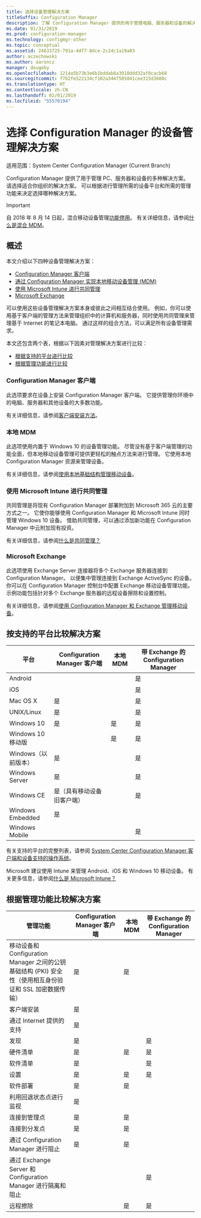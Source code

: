 ```yaml
---
title: 选择设备管理解决方案
titleSuffix: Configuration Manager
description: 了解 Configuration Manager 提供的用于管理电脑、服务器和设备的解决方案。
ms.date: 01/31/2019
ms.prod: configuration-manager
ms.technology: configmgr-other
ms.topic: conceptual
ms.assetid: 24633725-791a-4df7-8dce-2c24c1a19a03
author: aczechowski
ms.author: aaroncz
manager: dougeby
ms.openlocfilehash: 1214a5b73b3e6b1bddab8a3918ddd32af0cacb68
ms.sourcegitcommit: f7b2fe522134cf102a3447505841cee315d3680c
ms.translationtype: HT
ms.contentlocale: zh-CN
ms.lasthandoff: 02/01/2019
ms.locfileid: "55570194"
---
```

# <a name="choose-a-device-management-solution-for-configuration-manager"></a>选择 Configuration Manager 的设备管理解决方案

适用范围：System Center Configuration Manager (Current Branch)

Configuration Manager 提供了用于管理 PC、服务器和设备的多种解决方案。 请选择适合你组织的解决方案。 可以根据进行管理所需的设备平台和所需的管理功能来决定选择哪种解决方案。  


> [!Important]  
> 自 2018 年 8 月 14 日起，混合移动设备管理[功能停用](/sccm/core/plan-design/changes/deprecated/removed-and-deprecated-cmfeatures)。 有关详细信息，请参阅[什么是混合 MDM](/sccm/mdm/understand/hybrid-mobile-device-management)。<!--Intune feature 2683117-->  
<!-- SCCMDocs issue 1197 -->



## <a name="overview"></a>概述

本文介绍以下四种设备管理解决方案： 
- [Configuration Manager 客户端](#bkmk_sccm)
- [通过 Configuration Manager 实现本地移动设备管理 (MDM)](#bkmk_opmdm)
- [使用 Microsoft Intune 进行共同管理](#bkmk_intune)
- [Microsoft Exchange](#bkmk_opmdm)

可以使用这些设备管理解决方案本身或彼此之间相互结合使用。 例如，你可以使用基于客户端的管理方法来管理组织中的计算机和服务器，同时使用共同管理来管理基于 Internet 的笔记本电脑。 通过这样的组合方法，可以满足所有设备管理需求。  

本文还包含两个表，根据以下因素对管理解决方案进行比较： 
- [根据支持的平台进行比较](#bkmk_comp1)
- [根据管理功能进行比较](#bkmk_comp2)


### <a name="bkmk_sccm"></a> Configuration Manager 客户端  

此选项要求在设备上安装 Configuration Manager 客户端。 它提供管理你环境中的电脑、服务器和其他设备的大多数功能。 

有关详细信息，请参阅[客户端安装方法](/sccm/core/clients/deploy/plan/client-installation-methods)。  


### <a name="bkmk_opmdm"></a> 本地 MDM  

此选项使用内置于 Windows 10 的设备管理功能。 尽管没有基于客户端管理的功能全面，但本地移动设备管理可提供更轻松的触点方法来进行管理。 它使用本地 Configuration Manager 资源来管理设备。  

有关详细信息，请参阅[使用本地基础结构管理移动设备](/sccm/mdm/understand/manage-mobile-devices-with-on-premises-infrastructure)。  


### <a name="bkmk_comanage"></a>使用 Microsoft Intune 进行共同管理

共同管理是将现有 Configuration Manager 部署附加到 Microsoft 365 云的主要方式之一。 它使你能够使用 Configuration Manager 和 Microsoft Intune 同时管理 Windows 10 设备。 借助共同管理，可以通过添加新功能在 Configuration Manager 中云附加现有投资。 

有关详细信息，请参阅[什么是共同管理？](/sccm/comanage/overview)  


### <a name="bkmk_exchange"></a> Microsoft Exchange  

此选项使用 Exchange Server 连接器将多个 Exchange 服务器连接到 Configuration Manager。 以便集中管理连接到 Exchange ActiveSync 的设备。 你可以在 Configuration Manager 控制台中配置 Exchange 移动设备管理功能。 示例功能包括针对多个 Exchange 服务器的远程设备擦除和设置控制。

有关详细信息，请参阅[使用 Configuration Manager 和 Exchange 管理移动设备](/sccm/mdm/deploy-use/manage-mobile-devices-with-exchange-activesync)。  



## <a name="bkmk_comp1"></a> 按支持的平台比较解决方案  

|平台|Configuration Manager 客户端|本地 MDM|带 Exchange 的 Configuration Manager|  
|--------|----------------------------|---------------|-----------------------------------|  
|Android| | |是|  
|iOS| | |是|  
|Mac OS X|是| |是|  
|UNIX/Linux|是| |是|  
|Windows 10|是|是|是|  
|Windows 10 移动版| |是|是|  
|Windows（以前版本）|是| |是|  
|Windows Server|是| |是|  
|Windows CE|是（具有移动设备旧客户端）| |是|  
|Windows Embedded|是| | |  
|Windows Mobile| | |是|  

有关支持的平台的完整列表，请参阅 [System Center Configuration Manager 客户端和设备支持的操作系统](configs/supported-operating-systems-for-clients-and-devices.md)。

Microsoft 建议使用 Intune 来管理 Android、iOS 和 Windows 10 移动设备。 有关更多信息，请参阅[什么是 Microsoft Intune？](https://docs.microsoft.com/intune/what-is-intune)



##  <a name="bkmk_comp2"></a>根据管理功能比较解决方案  

|管理功能|Configuration Manager 客户端|本地 MDM|带 Exchange 的 Configuration Manager|  
|--------|----------------------------|---------------|-----------------------------------|  
|移动设备和 Configuration Manager 之间的公钥基础结构 (PKI) 安全性（使用相互身份验证和 SSL 加密数据传输）|是|是| |  
|客户端安装|是| | |  
|通过 Internet 提供的支持|是| | |  
|发现|是| |是|  
|硬件清单|是|是|是|  
|软件清单|是| |是|  
|设置|是|是|是|  
|软件部署|是|是| |  
|利用回退状态点进行监视|是| | |  
|连接到管理点|是|是| |  
|连接到分发点|是|是| |  
|通过 Configuration Manager 进行阻止|是|是| |  
|通过 Exchange Server 和 Configuration Manager 进行隔离和阻止| | |是|  
|远程擦除| |是|是|  


